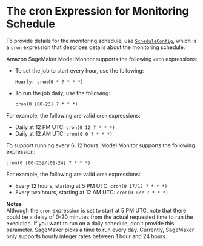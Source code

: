 # The cron Expression for Monitoring Schedule<a name="model-monitor-schedule-expression"></a>

To provide details for the monitoring schedule, use [ `ScheduleConfig`](https://docs.aws.amazon.com/sagemaker/latest/APIReference/API_ScheduleConfig.html), which is a `cron` expression that describes details about the monitoring schedule\.

Amazon SageMaker Model Monitor supports the following `cron` expressions:
+ To set the job to start every hour, use the following:

  `Hourly: cron(0 * ? * * *)`
+ To run the job daily, use the following:

  `cron(0 [00-23] ? * * *)`

For example, the following are valid `cron` expressions:
+ Daily at 12 PM UTC: `cron(0 12 ? * * *)`
+ Daily at 12 AM UTC: `cron(0 0 ? * * *)`

To support running every 6, 12 hours, Model Monitor supports the following expression:

`cron(0 [00-23]/[01-24] ? * * *)`

For example, the following are valid `cron` expressions:
+ Every 12 hours, starting at 5 PM UTC: `cron(0 17/12 ? * * *)`
+ Every two hours, starting at 12 AM UTC: `cron(0 0/2 ? * * *)`

**Notes**  
Although the `cron` expression is set to start at 5 PM UTC, note that there could be a delay of 0\-20 minutes from the actual requested time to run the execution\.
If you want to run on a daily schedule, don't provide this parameter\. SageMaker picks a time to run every day\.
Currently, SageMaker only supports hourly integer rates between 1 hour and 24 hours\.